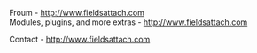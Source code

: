Froum - http://www.fieldsattach.com <br />
Modules, plugins, and more extras - http://www.fieldsattach.com

Contact - http://www.fieldsattach.com <br />

